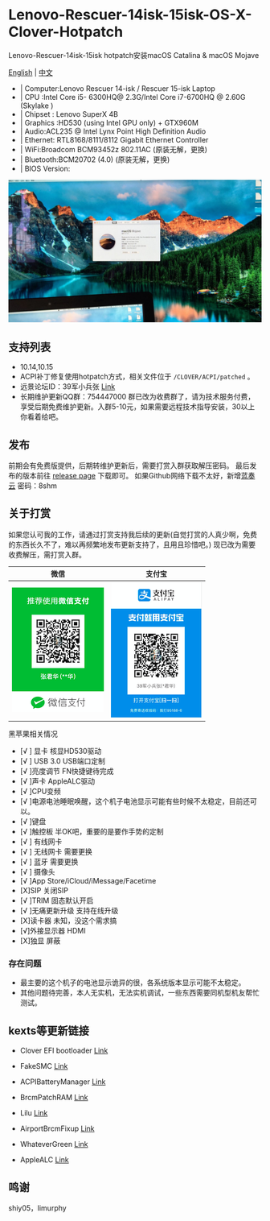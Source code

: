 # Lenovo-Rescuer-14isk-15isk-OS-X-Clover-Hotpatch
Lenovo-Rescuer-14isk-15isk hotpatch安装macOS Catalina & macOS Mojave

[English](README-EN.md) | [中文](README.md)

* | Computer:Lenovo Rescuer 14-isk / Rescuer 15-isk Laptop
* | CPU :Intel Core i5- 6300HQ@ 2.3G/Intel Core i7-6700HQ @ 2.60G (Skylake )
* | Chipset : Lenovo SuperX 4B
* | Graphics :HD530 (using Intel GPU only) + GTX960M 
* | Audio:ACL235 @ Intel Lynx Point High Definition Audio
* | Ethernet: RTL8168/8111/8112 Gigabit Ethernet Controller
* | WiFi:Broadcom BCM93452z 802.11AC (原装无解，更换) 
* | Bluetooth:BCM20702 (4.0) (原装无解，更换)          
* | BIOS Version:
 
 ![截图](Screen.JPG)   

## 支持列表

* 10.14,10.15
* ACPI补丁修复使用hotpatch方式，相关文件位于 `/CLOVER/ACPI/patched` 。
* 远景论坛ID：39军小兵张 [Link](http://i.pcbeta.com/space-uid-4472739.html)
* 长期维护更新QQ群：754447000 群已改为收费群了，请为技术服务付费，享受后期免费维护更新。入群5-10元，如果需要远程技术指导安装，30以上你看着给吧。

## 发布
前期会有免费版提供，后期转维护更新后，需要打赏入群获取解压密码。
最后发布的版本前往 [release page](https://github.com/Z39/Lenovo-Rescuer-14isk-15isk-OS-X-Clover-Hotpatch/releases) 下载即可。
如果Github网络下载不太好，新增[蓝奏云](https://www.lanzous.com/b616223)  密码：8shm

## 关于打赏

如果您认可我的工作，请通过打赏支持我后续的更新(自觉打赏的人真少啊，免费的东西长久不了，难以再频繁地发布更新支持了，且用且珍惜吧。)
现已改为需要收费解压，需打赏入群。

|                                 微信                                           |                         支付宝                                       |
| ---------------------------------------------------------- | ---------------------------------------------------- |
| ![微信打赏](微信打赏.png)                                         | ![支付宝打赏](支付宝打赏.png)                           |

黑苹果相关情况
* [√ ] 显卡 核显HD530驱动
* [√ ] USB 3.0 USB端口定制 
* [√ ]亮度调节 FN快捷键待完成
* [√ ]声卡 AppleALC驱动
* [√ ]CPU变频  
* [√ ]电源电池睡眠唤醒，这个机子电池显示可能有些时候不太稳定，目前还可以。
* [√ ]键盘
* [√ ]触控板 半OK吧，重要的是要作手势的定制
* [√ ] 有线网卡
* [√ ] 无线网卡 需要更换
* [√ ] 蓝牙 需要更换
* [√ ] 摄像头
* [√ ]App Store/iCloud/iMessage/Facetime
* [X]SIP 关闭SIP
* [√ ]TRIM 固态默认开启
* [√ ]无痛更新升级 支持在线升级
* [X]读卡器 未知，没这个需求搞
* [√]外接显示器 HDMI 
* [X]独显 屏蔽

### 存在问题
* 最主要的这个机子的电池显示诡异的很，各系统版本显示可能不太稳定。
* 其他问题待完善，本人无实机，无法实机调试，一些东西需要同机型机友帮忙测试。
## kexts等更新链接

- Clover EFI bootloader [Link](https://github.com/Dids/clover-builder/releases)

- FakeSMC [Link](https://bitbucket.org/RehabMan/os-x-fakesmc-kozlek/downloads/)

- ACPIBatteryManager [Link](https://bitbucket.org/RehabMan/os-x-acpi-battery-driver/)

- BrcmPatchRAM [Link](https://bitbucket.org/RehabMan/os-x-brcmpatchram/downloads/)

- Lilu [Link](https://github.com/acidanthera/Lilu)

- AirportBrcmFixup [Link](https://github.com/acidanthera/AirportBrcmFixup)

- WhateverGreen [Link](https://github.com/acidanthera/WhateverGreen)

- AppleALC [Link](https://github.com/acidanthera/AppleALC)

## 鸣谢
shiy05，limurphy
